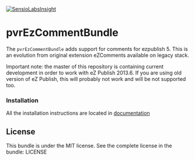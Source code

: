 [![SensioLabsInsight](https://insight.sensiolabs.com/projects/1b60d35e-e192-44ff-a5cc-1e529c1217d0/big.png)](https://insight.sensiolabs.com/projects/1b60d35e-e192-44ff-a5cc-1e529c1217d0)

# pvrEzCommentBundle

The ```pvrEzCommentBundle``` adds support for comments for ezpublish 5. This is an evolution from original extension
eZComments available on legacy stack.

Important note: the master of this repository is containing current development in order to work with eZ Publish 2013.6.
If you are using old version of eZ Publish, this will probably not work and will be not supported too.


### Installation

All the installation instructions are located in [documentation](Resources/doc/index.md)

## License

This bundle is under the MIT license. See the complete license in the bundle: LICENSE

